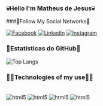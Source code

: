 ### 💀Hello I'm Matheus de Jesus💀

###💯Follow My Social Networks💯

[![Facebook](https://img.shields.io/badge/Facebook-1877F2?style=for-the-badge&logo=facebook&logoColor=white)](https://www.facebook.com/matheus.dejesus.509)
[![Linkedin](https://img.shields.io/badge/LinkedIn-0077B5?style=for-the-badge&logo=linkedin&logoColor=white)](https://www.linkedin.com/in/matheus-de-jesus-5a61b5256/)
[![Instagram](https://img.shields.io/badge/Instagram-E4405F?style=for-the-badge&logo=instagram&logoColor=white)](https://www.instagram.com/matheusv8b/)

### 🚀Estatísticas do GitHub🚀
![Top Langs](https://github-readme-stats.vercel.app/api/top-langs/?username=anuraghazra&layout=compact)


### 👨‍💻Technologies of my use👨‍💻

<div style="display: inline_block"><br/>
  <img align="center" alt="html5" src="https://img.shields.io/badge/HTML5-E34F26?style=for-the-badge&logo=html5&logoColor=white"/>
  <img align="center" alt="html5" src="https://img.shields.io/badge/CSS-239120?&style=for-the-badge&logo=css3&logoColor=white"/>
  <img align="center" alt="html5" src="https://img.shields.io/badge/PHP-777BB4?style=for-the-badge&logo=php&logoColor=white"/>
  <img align="center" alt="html5" src="https://img.shields.io/badge/React-20232A?style=for-the-badge&logo=react&logoColor=61DAFB"/>
</div>






